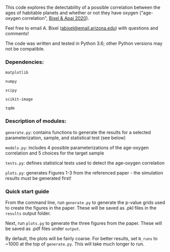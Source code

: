 This code explores the detectability of a possible correlation between the ages of habitable planets and whether or not they have oxygen ("age-oxygen correlation", [Bixel & Apai 2020](https://ui.adsabs.harvard.edu/abs/2020ApJ...896..131B/abstract)).

Feel free to email A. Bixel (abixel@email.arizona.edu) with questions and comments!

The code was written and tested in Python 3.6; other Python versions may not be compatible.

### Dependencies:

`matplotlib`

`numpy`

`scipy`

`scikit-image`

`tqdm`


### Description of modules:

`generate.py`: contains functions to generate the results for a selected parameterization, sample, and statistical test (see below)

`models.py`: includes 4 possible parameterizations of the age-oxygen correlation and 5 choices for the target sample

`tests.py`: defines statistical tests used to detect the age-oxygen correlation

`plots.py`: generates Figures 1-3 from the referenced paper - the simulation results must be generated first!


### Quick start guide

From the command line, run `generate.py` to generate the p-value grids used to create the figures in the paper. These will be saved as .pkl files in the `results` output folder.

Next, run `plots.py` to generate the three figures from the paper. These will be saved as .pdf files under `output`.

By default, the plots will be fairly coarse. For better results, set `N_runs` to ~1000 at the top of `generate.py`. This will take much longer to run.
